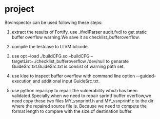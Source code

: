 # project

BovInspector can be used following these steps:  

1. extract the results of Fortify. use ./fvdlParser audit.fvdl to get static buffer overflow warning.We save it as checklist_bufferoverflow.   

2. compile the testcase to LLVM bitcode.    

3. use opt –load ./buildCFG.so –buildCFG –targetList=./checklist_bufferoverflow /dev/null to genarate GuideSrc.txt.GuideSrc.txt is consist of warning path set.    

4. use klee to inspect buffer overflow with command line option --guided-execution and additional input GuideSrc.txt.    
 
5. use python repair.py to repair the vulnerability which has been validated.Specially,when we need to repair sprintf buffer overflow,we need copy these two files MY_vsnprintf.h and MY_vsnprintf.c to the dir where the repaired source file is.
Because we need to compute the format length to compare with the size of destination buffer.
